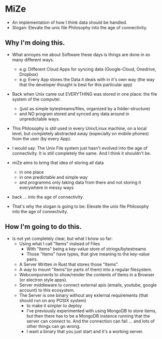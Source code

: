 # MiZe
- An implementation of how I think data should be handled. 
- Slogan: Elevate the unix file Philosophy into the age of connectivity.

## Why I'm doing this.
- What annoyes me about Software these days is things are done in so many different ways.
	- e.g: Different Cloud Apps for syncing data (Google-Cloud, Onedrive, Dropbox)
	- e.g: Every App stores the Data it deals with in it's own way (the way that the developer thought is best for this particular app)

- Back when Unix came out EVERYTHING was stored in one place: the file system of the computer. 
	- (just as simple bytestreams/files, organized by a folder-structure)
	- and NO program stored and synced any data around in unpredictable ways.

- This Philosophy is still used in every Unix/Linux machine, on a local level, but completely abstracted away (especially on mobile phones) from the user (by every App).

- I would say: The Unix File system just hasn't evolved into the age of connectivity. It is still completely the same. And I think it shouldn't be.

- miZe aims to bring that idea of storing all data
	- in one place
	- in one predictable and simple way
	- and programms only taking data from there and not storing it everywhere in messy ways
- back ... into the age of connectivity.

- That's why the slogan is going to be: Elevate the unix file Philosophy into the age of connectivity.

## How I'm going to do this.
- Is not yet completely clear, but what I know so far:
	- Using what I call "Items" instead of Files
		- With "Items" being a key-value store of strings/bytestreams
		- Those "Items" have types, that give meaning to the key-value pairs.
	- A Server Written in Rust that stores those "Items".
	- A way to mount "Items"(or parts of them) into a regular filesystem.
	- Webcomponents to show/render the contents of Items in a Browser (or electron style apps).
	- Server middleware to connect external apis (emails, youtube, google account) to this ecosystem.
	- The Server is one binary without any external requirements (that should run on any POSIX system)
		- to make it simpler to deploy
		- I've previously experimented with using MongoDB to store items, but then there has to be a MongoDB instance running that the server can connect to. And the connection can fail ... and lots of other things can go wrong.
		- I want a binary that you just start and it's a working server.

